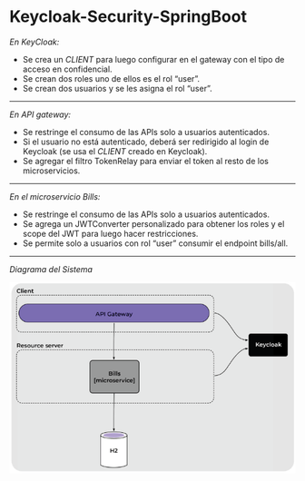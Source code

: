 # Keycloak-Security-SpringBoot

*En KeyCloak:*

- Se crea un _CLIENT_ para luego configurar en el gateway con el tipo de acceso en confidencial.
- Se crean dos roles uno de ellos es el rol “user”.
- Se crean dos usuarios y se les asigna el rol “user”.
---

*En API gateway:*

- Se restringe el consumo de las APIs solo a usuarios autenticados.
- Si el usuario no está autenticado, deberá ser redirigido al login de Keycloak (se usa el _CLIENT_ creado en Keycloak).
- Se agregar el filtro TokenRelay para enviar el token al resto de los microservicios.
---

*En el microservicio Bills:*

- Se restringe el consumo de las APIs solo a usuarios autenticados.
- Se agrega un JWTConverter personalizado para obtener los roles y el scope del JWT para luego hacer restricciones.
- Se permite solo a usuarios con rol “user” consumir el endpoint bills/all.
---

*Diagrama del Sistema*

![img.png](img.png)
